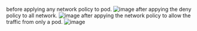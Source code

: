 before applying any network policy to pod.
![image](https://github.com/Muzammil-Adm/Cornerstone_assigmenrt/assets/41680925/21e9a292-a483-46d8-84c3-119da4b177e9)
after appying the deny policy to all network.
![image](https://github.com/Muzammil-Adm/Cornerstone_assigmenrt/assets/41680925/9c2f180d-96a3-4f08-bbf4-68149ca685a3)
after appying the network policy to allow the traffic from only a pod.
![image](https://github.com/Muzammil-Adm/Cornerstone_assigmenrt/assets/41680925/2e8d2283-5b8b-480a-ab8d-9f03777edf14)
